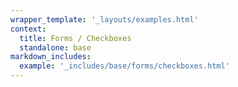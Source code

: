 ```yaml
---
wrapper_template: '_layouts/examples.html'
context:
  title: Forms / Checkboxes
  standalone: base
markdown_includes:
  example: '_includes/base/forms/checkboxes.html'
---
```

